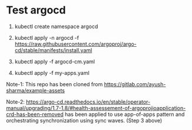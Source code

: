 # Test argocd


1. kubectl create namespace argocd

2. kubectl apply -n argocd -f https://raw.githubusercontent.com/argoproj/argo-cd/stable/manifests/install.yaml

3. kubectl apply -f argocd-cm.yaml

4. kubectl apply -f my-apps.yaml


Note-1: This repo has been cloned from https://gitlab.com/ayush-sharma/example-assets

Note-2: https://argo-cd.readthedocs.io/en/stable/operator-manual/upgrading/1.7-1.8/#health-assessement-of-argoprojioapplication-crd-has-been-removed has been applied to use app-of-apps pattern and orchestrating synchronization using sync waves. (Step 3 above)